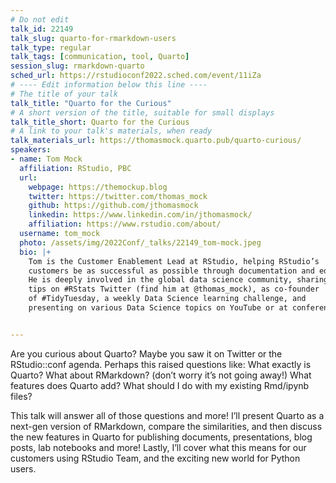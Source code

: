 ```yaml
---
# Do not edit
talk_id: 22149
talk_slug: quarto-for-rmarkdown-users
talk_type: regular
talk_tags: [communication, tool, Quarto]
session_slug: rmarkdown-quarto
sched_url: https://rstudioconf2022.sched.com/event/11iZa
# ---- Edit information below this line ----
# The title of your talk
talk_title: "Quarto for the Curious"
# A short version of the title, suitable for small displays
talk_title_short: Quarto for the Curious
# A link to your talk's materials, when ready
talk_materials_url: https://thomasmock.quarto.pub/quarto-curious/
speakers:
- name: Tom Mock
  affiliation: RStudio, PBC
  url:
    webpage: https://themockup.blog
    twitter: https://twitter.com/thomas_mock
    github: https://github.com/jthomasmock
    linkedin: https://www.linkedin.com/in/jthomasmock/
    affiliation: https://www.rstudio.com/about/
  username: tom_mock
  photo: /assets/img/2022Conf/_talks/22149_tom-mock.jpeg
  bio: |+
    Tom is the Customer Enablement Lead at RStudio, helping RStudio’s
    customers be as successful as possible through documentation and education. 
    He is deeply involved in the global data science community, sharing 
    tips on #RStats Twitter (find him at @thomas_mock), as co-founder 
    of #TidyTuesday, a weekly Data Science learning challenge, and 
    presenting on various Data Science topics on YouTube or at conferences.


---
```


<!-- ABSTRACT ----
Please write abstract below. You may use simple markdown (links, code style, bold, italics)
-->

Are you curious about Quarto? Maybe you saw it on Twitter or the RStudio::conf
agenda. Perhaps this raised questions like: What exactly is Quarto? What about
RMarkdown? (don’t worry it’s not going away!) What features does Quarto add?
What should I do with my existing Rmd/ipynb files?

This talk will answer all of those questions and more! I’ll present Quarto as
a next-gen version of RMarkdown, compare the similarities, and then discuss the
new features in Quarto for publishing documents, presentations, blog posts, lab
notebooks and more! Lastly, I’ll cover what this means for our customers using
RStudio Team, and the exciting new world for Python users.
